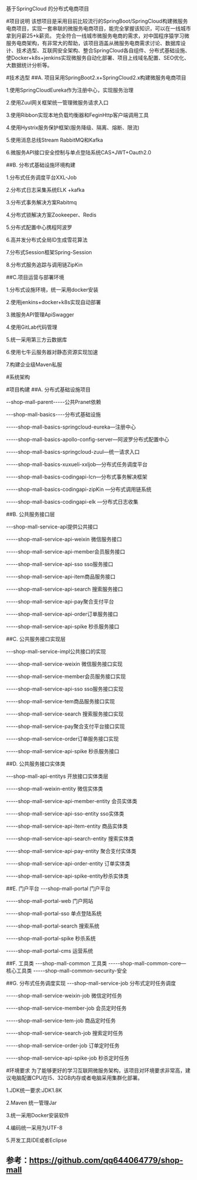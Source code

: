 基于SpringCloud 的分布式电商项目

#项目说明
该想项目是采用目前比较流行的SpringBoot/SpringCloud构建微服务电商项目，实现一套串联的微服务电商项目，能完全掌握该知识，可以在一线城市拿到月薪25+k薪资。
完全符合一线城市微服务电商的需求，对中国程序猿学习微服务电商架构，有非常大的帮助，该项目涵盖从微服务电商需求讨论、数据库设计、技术选型、互联网安全架构、整合SpringCloud各自组件、分布式基础设施、使Docker+k8s+jenkins实现微服务自动化部署、项目上线域名配置、SEO优化、大数据统计分析等。

#技术选型
##A. 项目采用SpringBoot2.x+SpringCloud2.x构建微服务电商项目

1.使用SpringCloudEureka作为注册中心，实现服务治理

2.使用Zuul网关框架统一管理微服务请求入口

3.使用Ribbon实现本地负载均衡器和FeginHttp客户端调用工具

4.使用Hystrix服务保护框架(服务降级、隔离、熔断、限流)

5.使用消息总线Stream RabbitMQ和Kafka

6.微服务API接口安全控制与单点登陆系统CAS+JWT+Oauth2.0

##B. 分布式基础设施环境构建

1.分布式任务调度平台XXL-Job

2.分布式日志采集系统ELK +kafka

3.分布式事务解决方案Rabitmq

4.分布式锁解决方案Zookeeper、Redis

5.分布式配置中心携程阿波罗

6.高并发分布式全局ID生成雪花算法

7.分布式Session框架Spring-Session

8.分布式服务追踪与调用链ZipKin

##C.项目运营与部署环境

1.分布式设施环境，统一采用docker安装

2.使用jenkins+docker+k8s实现自动部署

3.微服务API管理ApiSwagger

4.使用GitLab代码管理

5.统一采用第三方云数据库

6.使用七牛云服务器对静态资源实现加速

7.构建企业级Maven私服

#系统架构

#项目构建
##A. 分布式基础设施项目

--shop-mall-parent-----公共Pranet依赖

---shop-mall-basics----分布式基础设施

-----shop-mall-basics-springcloud-eureka—注册中心

-----shop-mall-basics-apollo-config-server—阿波罗分布式配置中心

-----shop-mall-basics-springcloud-zuul—统一请求入口

-----shop-mall-basics-xuxueli-xxljob—分布式任务调度平台

-----shop-mall-basics-codingapi-lcn—分布式事务解决框架

-----shop-mall-basics-codingapi-zipKin —分布式调用链系统

-----shop-mall-basics-codingapi-elk —分布式日志收集


##B. 公共服务接口层

---shop-mall-service-api提供公共接口

-----shop-mall-service-api-weixin 微信服务接口

-----shop-mall-service-api-member会员服务接口

-----shop-mall-service-api-sso sso服务接口

-----shop-mall-service-api-item商品服务接口

-----shop-mall-service-api-search 搜索服务接口

-----shop-mall-service-api-pay聚合支付平台

-----shop-mall-service-api-order订单服务接口

-----shop-mall-service-api-spike 秒杀服务接口

##C. 公共服务接口实现层

---shop-mall-service-impl公共接口的实现

-----shop-mall-service-weixin 微信服务接口实现

-----shop-mall-service-member会员服务接口实现

-----shop-mall-service-api-sso sso服务接口实现

-----shop-mall-service-tem商品服务接口实现

-----shop-mall-service-search 搜索服务接口实现

-----shop-mall-service-pay聚合支付平台接口实现

-----shop-mall-service-order订单服务接口实现

-----shop-mall-service-api-spike 秒杀服务接口

##D. 公共服务接口实体类

---shop-mall-api-entitys 开放接口实体类层

-----shop-mall-weixin-entity 微信实体类

-----shop-mall-service-api-member-entity 会员实体类

-----shop-mall-service-api-sso-entity sso实体类

-----shop-mall-service-api-item-entity 商品实体类

-----shop-mall-service-api-search-entity 搜索实体类

-----shop-mall-service-api-pay-entity 聚合支付实体类

-----shop-mall-service-api-order-entity 订单实体类

-----shop-mall-service-api-spike-entity秒杀实体类

##E. 门户平台
---shop-mall-portal 门户平台

-----shop-mall-portal-web 门户网站

-----shop-mall-portal-sso 单点登陆系统

-----shop-mall-portal-search 搜索系统

-----shop-mall-portal-spike 秒杀系统

-----shop-mall-portal-cms 运营系统

##F. 工具类
---shop-mall-common 工具类
-----shop-mall-common-core—核心工具类
-----shop-mall-common-security-安全

##G. 分布式任务调度实现
---shop-mall-service-job 分布式定时任务调度

-----shop-mall-service-weixin-job 微信定时任务

-----shop-mall-service-member-job 会员定时任务

-----shop-mall-service-tem-job 商品定时任务

-----shop-mall-service-search-job 搜索定时任务

-----shop-mall-service-order-job 订单定时任务

-----shop-mall-service-api-spike-job 秒杀定时任务

#环境要求
为了能够更好的学习互联网微服务架构，该项目对环境要求非常高，建议电脑配置CPU在I5、32GB内存或者电脑采用集群化部署。

1.JDK统一要求:JDK1.8K

2.Maven 统一管理Jar

3.统一采用Docker安装软件

4.编码统一采用为UTF-8

5.开发工具IDE或者Eclipse


## 参考：https://github.com/qq644064779/shop-mall